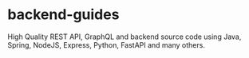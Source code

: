 # backend-guides
High Quality REST API, GraphQL and backend source code using Java, Spring, NodeJS, Express, Python, FastAPI and many others.
